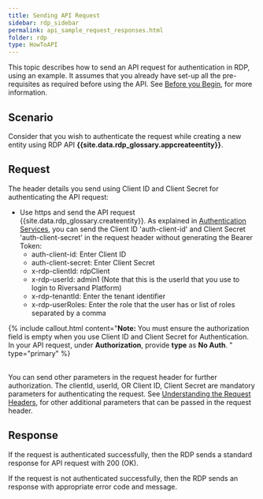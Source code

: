 ```yaml
---
title: Sending API Request
sidebar: rdp_sidebar
permalink: api_sample_request_responses.html
folder: rdp
type: HowToAPI
---
```


This topic describes how to send an API request for authentication in RDP, using an example. It assumes that you already have set-up all the pre-requisites as required before using the API. See [Before you Begin](api_auth_conf.html), for more information.

## Scenario

Consider that you wish to authenticate the request while creating a new entity using RDP API **{{site.data.rdp_glossary.appcreateentity}}**.

## Request

The header details you send using Client ID and Client Secret for authenticating the API request:

* Use https and send the API request {{site.data.rdp_glossary.createentity}}. As explained in [Authentication Services](api_auth_service.html), you can send the Client ID 'auth-client-id' and Client Secret 'auth-client-secret' in the request header without generating the Bearer Token:
	* auth-client-id: Enter Client ID
    * auth-client-secret: Enter Client Secret
	* x-rdp-clientId: rdpClient
	* x-rdp-userId: admin1 (Note that this is the userId that you use to login to Riversand Platform)
	* x-rdp-tenantId: Enter the tenant identifier
	* x-rdp-userRoles: Enter the role that the user has or list of roles separated by a comma 

{% include callout.html content="**Note:** You must ensure the authorization field is empty when you use Client ID and Client Secret for Authentication. In your API request, under **Authorization**, provide **type** as **No Auth**.
" type="primary" %}
<br><br>

You can send other parameters in the request header for further authorization. The clientId, userId, OR Client ID, Client Secret are mandatory parameters for authenticating the request. See [Understanding the Request Headers](api_understand_req_header.html), for other additional parameters that can be passed in the request header.

## Response

If the request is authenticated successfully, then the RDP sends a standard response for API request with 200 (OK).

If the request is not authenticated successfully, then the RDP sends an response with appropriate error code and message.